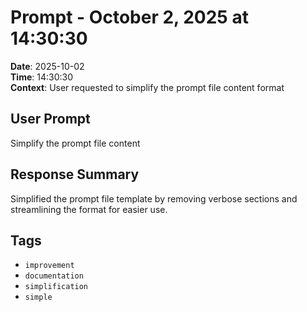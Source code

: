 # Prompt - October 2, 2025 at 14:30:30

**Date**: 2025-10-02  
**Time**: 14:30:30  
**Context**: User requested to simplify the prompt file content format

## User Prompt

Simplify the prompt file content

## Response Summary

Simplified the prompt file template by removing verbose sections and streamlining the format for easier use.

## Tags

- `improvement`
- `documentation`
- `simplification`
- `simple`